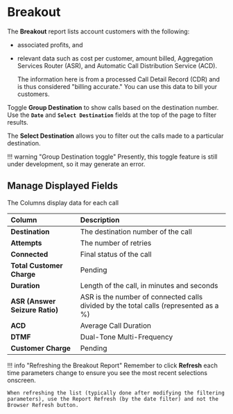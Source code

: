 # Breakout

The **Breakout** report lists account customers with the following:

* associated profits, and
* relevant data such as cost per customer, amount billed, Aggregation Services Router (ASR), and Automatic Call Distribution Service (ACD).

    The information here is from a processed Call Detail Record (CDR) and is thus considered "billing accurate." You can use this data to bill your customers.

 Toggle **Group Destination** to show calls based on the destination number.  
 Use the **`Date`** and **`Select Destination`** fields at the top of the page to filter results.

 The **Select Destination** allows you to filter out the calls made to a particular destination.

!!! warning "Group Destination toggle"
    Presently, this toggle feature is still under development, so it may generate an error.

## Manage Displayed Fields

The Columns display data for each call

|Column|Description |
|:------------|:-------------------------------------------------|
|**Destination**|The destination number of the call|
|**Attempts**|The number of retries|
|**Connected**|Final status of the call|
|**Total Customer Charge**|Pending|
|**Duration**|Length of the call, in minutes and seconds|
|**ASR (Answer Seizure Ratio)**|ASR is the number of connected calls divided by the total calls (represented as a %)|
|**ACD**|Average Call Duration|
|**DTMF**|Dual-Tone Multi-Frequency|
|**Customer Charge**|Pending|

!!! info "Refreshing the Breakout Report"
    Remember to click **Refresh** each time parameters change to ensure you see the most recent selections onscreen.

    When refreshing the list (typically done after modifying the filtering parameters), use the Report Refresh (by the date filter) and not the Browser Refresh button.
